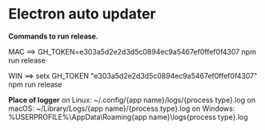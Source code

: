 # Electron auto updater

**Commands to run release.**

MAC ==> GH_TOKEN=e303a5d2e2d3d5c0894ec9a5467ef0ffef0f4307 npm run release

WIN ==> setx GH_TOKEN "e303a5d2e2d3d5c0894ec9a5467ef0ffef0f4307" npm run release

**Place of logger**
on Linux: ~/.config/{app name}/logs/{process type}.log
on macOS: ~/Library/Logs/{app name}/{process type}.log
on Windows: %USERPROFILE%\AppData\Roaming\{app name}\logs\{process type}.log
